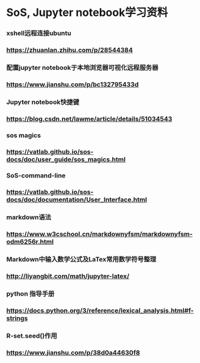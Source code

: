 #   SoS, Jupyter notebook学习资料
### xshell远程连接ubuntu
### https://zhuanlan.zhihu.com/p/28544384

### 配置jupyter notebook于本地浏览器可视化远程服务器
### https://www.jianshu.com/p/bc132795433d

### Jupyter notebook快捷键
### https://blog.csdn.net/lawme/article/details/51034543

### sos magics
### https://vatlab.github.io/sos-docs/doc/user_guide/sos_magics.html

### SoS-command-line
### https://vatlab.github.io/sos-docs/doc/documentation/User_Interface.html

### markdown语法
### https://www.w3cschool.cn/markdownyfsm/markdownyfsm-odm6256r.html

### Markdown中输入数学公式及LaTex常用数学符号整理
### http://liyangbit.com/math/jupyter-latex/

### python 指导手册
### https://docs.python.org/3/reference/lexical_analysis.html#f-strings

### R-set.seed()作用
### https://www.jianshu.com/p/38d0a44630f8
